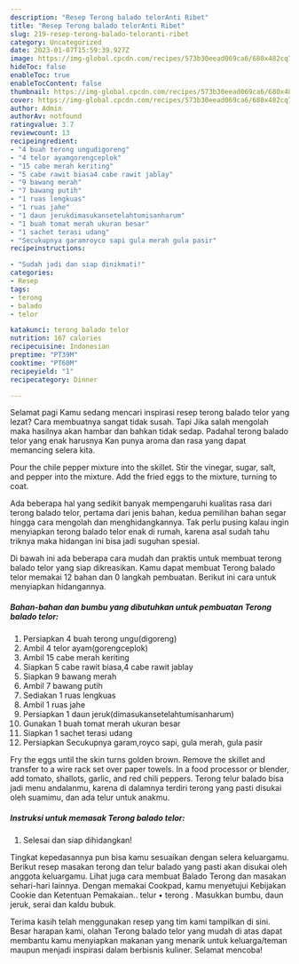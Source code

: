 ```yaml
---
description: "Resep Terong balado telorAnti Ribet"
title: "Resep Terong balado telorAnti Ribet"
slug: 219-resep-terong-balado-teloranti-ribet
category: Uncategorized
date: 2023-01-07T15:59:39.927Z
image: https://img-global.cpcdn.com/recipes/573b30eead069ca6/680x482cq70/terong-balado-telor-foto-resep-utama.jpg
hideToc: false
enableToc: true
enableTocContent: false
thumbnail: https://img-global.cpcdn.com/recipes/573b30eead069ca6/680x482cq70/terong-balado-telor-foto-resep-utama.jpg
cover: https://img-global.cpcdn.com/recipes/573b30eead069ca6/680x482cq70/terong-balado-telor-foto-resep-utama.jpg
author: Admin
authorAv: notfound
ratingvalue: 3.7
reviewcount: 13
recipeingredient:
- "4 buah terong ungudigoreng"
- "4 telor ayamgorengceplok"
- "15 cabe merah keriting"
- "5 cabe rawit biasa4 cabe rawit jablay"
- "9 bawang merah"
- "7 bawang putih"
- "1 ruas lengkuas"
- "1 ruas jahe"
- "1 daun jerukdimasukansetelahtumisanharum"
- "1 buah tomat merah ukuran besar"
- "1 sachet terasi udang"
- "Secukupnya garamroyco sapi gula merah gula pasir"
recipeinstructions:

- "Sudah jadi dan siap dinikmati!"
categories:
- Resep
tags:
- terong
- balado
- telor

katakunci: terong balado telor 
nutrition: 167 calories
recipecuisine: Indonesian
preptime: "PT39M"
cooktime: "PT60M"
recipeyield: "1"
recipecategory: Dinner

---
```



Selamat pagi Kamu sedang mencari inspirasi resep terong balado telor yang lezat? Cara membuatnya sangat tidak susah. Tapi Jika salah mengolah maka hasilnya akan hambar dan bahkan tidak sedap. Padahal terong balado telor yang enak harusnya Kan punya aroma dan rasa yang dapat memancing selera kita.


Pour the chile pepper mixture into the skillet. Stir the vinegar, sugar, salt, and pepper into the mixture. Add the fried eggs to the mixture, turning to coat.

Ada beberapa hal yang sedikit banyak mempengaruhi kualitas rasa dari terong balado telor, pertama dari jenis bahan, kedua pemilihan bahan segar hingga cara mengolah dan menghidangkannya. Tak perlu pusing kalau ingin menyiapkan terong balado telor enak di rumah, karena asal sudah tahu triknya maka hidangan ini bisa jadi suguhan spesial.


Di bawah ini ada beberapa cara mudah dan praktis untuk membuat terong balado telor yang siap dikreasikan. Kamu dapat membuat Terong balado telor memakai 12 bahan dan 0 langkah pembuatan. Berikut ini cara untuk menyiapkan hidangannya.

<!--inarticleads1-->

##### Bahan-bahan dan bumbu yang dibutuhkan untuk pembuatan Terong balado telor:

1. Persiapkan 4 buah terong ungu(digoreng)
1. Ambil 4 telor ayam(gorengceplok)
1. Ambil 15 cabe merah keriting
1. Siapkan 5 cabe rawit biasa,4 cabe rawit jablay
1. Siapkan 9 bawang merah
1. Ambil 7 bawang putih
1. Sediakan 1 ruas lengkuas
1. Ambil 1 ruas jahe
1. Persiapkan 1 daun jeruk(dimasukansetelahtumisanharum)
1. Gunakan 1 buah tomat merah ukuran besar
1. Siapkan 1 sachet terasi udang
1. Persiapkan Secukupnya garam,royco sapi, gula merah, gula pasir


Fry the eggs until the skin turns golden brown. Remove the skillet and transfer to a wire rack set over paper towels. In a food processor or blender, add tomato, shallots, garlic, and red chili peppers. Terong telur balado bisa jadi menu andalanmu, karena di dalamnya terdiri terong yang pasti disukai oleh suamimu, dan ada telur untuk anakmu. 

<!--inarticleads2-->

##### Instruksi untuk memasak Terong balado telor:


1. Selesai dan siap dihidangkan!

Tingkat kepedasannya pun bisa kamu sesuaikan dengan selera keluargamu. Berikut resep masakan terong dan telur balado yang pasti akan disukai oleh anggota keluargamu. Lihat juga cara membuat Balado Terong dan masakan sehari-hari lainnya. Dengan memakai Cookpad, kamu menyetujui Kebijakan Cookie dan Ketentuan Pemakaian.. telur • terong . Masukkan bumbu, daun jeruk, serai dan kaldu bubuk. 

Terima kasih telah menggunakan resep yang tim kami tampilkan di sini. Besar harapan kami, olahan Terong balado telor yang mudah di atas dapat membantu kamu menyiapkan makanan yang menarik untuk keluarga/teman maupun menjadi inspirasi dalam berbisnis kuliner. Selamat mencoba!
